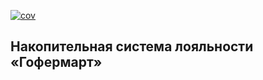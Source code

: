 [![cov](https://Bloodlog.github.io/loyalty/badges/coverage.svg)](https://github.com/Bloodlog/loyalty/actions)

## Накопительная система лояльности «Гофермарт»
